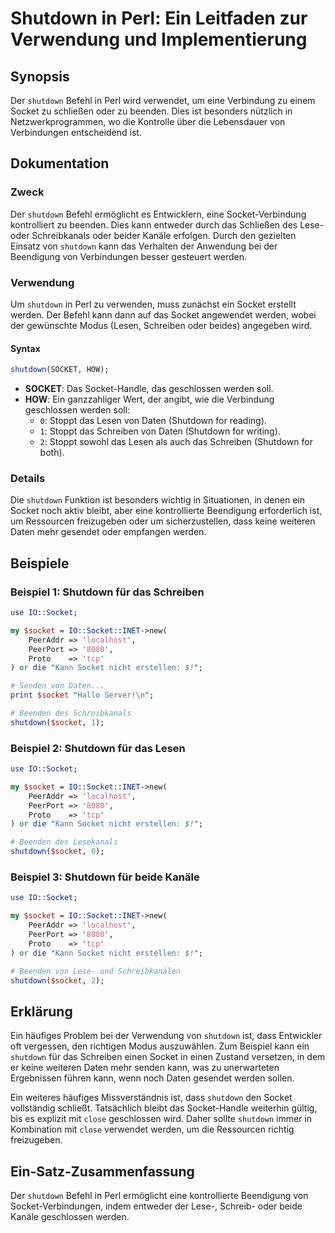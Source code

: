 <!--
Meta Description: # Shutdown in Perl: Ein Leitfaden zur Verwendung und Implementierung ## Synopsis Der `shutdown` Befehl in Perl wird verwendet, um eine Verbindung zu e...
Meta Keywords: socket, shutdown, das, der, von
-->

# Shutdown in Perl: Ein Leitfaden zur Verwendung und Implementierung

## Synopsis
Der `shutdown` Befehl in Perl wird verwendet, um eine Verbindung zu einem Socket zu schließen oder zu beenden. Dies ist besonders nützlich in Netzwerkprogrammen, wo die Kontrolle über die Lebensdauer von Verbindungen entscheidend ist.

## Dokumentation
### Zweck
Der `shutdown` Befehl ermöglicht es Entwicklern, eine Socket-Verbindung kontrolliert zu beenden. Dies kann entweder durch das Schließen des Lese- oder Schreibkanals oder beider Kanäle erfolgen. Durch den gezielten Einsatz von `shutdown` kann das Verhalten der Anwendung bei der Beendigung von Verbindungen besser gesteuert werden.

### Verwendung
Um `shutdown` in Perl zu verwenden, muss zunächst ein Socket erstellt werden. Der Befehl kann dann auf das Socket angewendet werden, wobei der gewünschte Modus (Lesen, Schreiben oder beides) angegeben wird.

#### Syntax
```perl
shutdown(SOCKET, HOW);
```

- **SOCKET**: Das Socket-Handle, das geschlossen werden soll.
- **HOW**: Ein ganzzahliger Wert, der angibt, wie die Verbindung geschlossen werden soll:
  - `0`: Stoppt das Lesen von Daten (Shutdown for reading).
  - `1`: Stoppt das Schreiben von Daten (Shutdown for writing).
  - `2`: Stoppt sowohl das Lesen als auch das Schreiben (Shutdown for both).

### Details
Die `shutdown` Funktion ist besonders wichtig in Situationen, in denen ein Socket noch aktiv bleibt, aber eine kontrollierte Beendigung erforderlich ist, um Ressourcen freizugeben oder um sicherzustellen, dass keine weiteren Daten mehr gesendet oder empfangen werden.

## Beispiele
### Beispiel 1: Shutdown für das Schreiben
```perl
use IO::Socket;

my $socket = IO::Socket::INET->new(
    PeerAddr => 'localhost',
    PeerPort => '8080',
    Proto    => 'tcp'
) or die "Kann Socket nicht erstellen: $!";

# Senden von Daten...
print $socket "Hallo Server!\n";

# Beenden des Schreibkanals
shutdown($socket, 1);
```

### Beispiel 2: Shutdown für das Lesen
```perl
use IO::Socket;

my $socket = IO::Socket::INET->new(
    PeerAddr => 'localhost',
    PeerPort => '8080',
    Proto    => 'tcp'
) or die "Kann Socket nicht erstellen: $!";

# Beenden des Lesekanals
shutdown($socket, 0);
```

### Beispiel 3: Shutdown für beide Kanäle
```perl
use IO::Socket;

my $socket = IO::Socket::INET->new(
    PeerAddr => 'localhost',
    PeerPort => '8080',
    Proto    => 'tcp'
) or die "Kann Socket nicht erstellen: $!";

# Beenden von Lese- und Schreibkanälen
shutdown($socket, 2);
```

## Erklärung
Ein häufiges Problem bei der Verwendung von `shutdown` ist, dass Entwickler oft vergessen, den richtigen Modus auszuwählen. Zum Beispiel kann ein `shutdown` für das Schreiben einen Socket in einen Zustand versetzen, in dem er keine weiteren Daten mehr senden kann, was zu unerwarteten Ergebnissen führen kann, wenn noch Daten gesendet werden sollen. 

Ein weiteres häufiges Missverständnis ist, dass `shutdown` den Socket vollständig schließt. Tatsächlich bleibt das Socket-Handle weiterhin gültig, bis es explizit mit `close` geschlossen wird. Daher sollte `shutdown` immer in Kombination mit `close` verwendet werden, um die Ressourcen richtig freizugeben.

## Ein-Satz-Zusammenfassung
Der `shutdown` Befehl in Perl ermöglicht eine kontrollierte Beendigung von Socket-Verbindungen, indem entweder der Lese-, Schreib- oder beide Kanäle geschlossen werden.